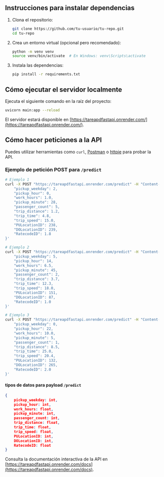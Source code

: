 ## Instrucciones para instalar dependencias

1. Clona el repositorio:
    ```bash
    git clone https://github.com/tu-usuario/tu-repo.git
    cd tu-repo
    ```
2. Crea un entorno virtual (opcional pero recomendado):
    ```bash
    python -m venv venv
    source venv/bin/activate  # En Windows: venv\Scripts\activate
    ```
3. Instala las dependencias:
    ```bash
    pip install -r requirements.txt
    ```

## Cómo ejecutar el servidor localmente

Ejecuta el siguiente comando en la raíz del proyecto:

```bash
uvicorn main:app --reload
```

El servidor estará disponible en [https://tareapdfastapi.onrender.com/](https://tareapdfastapi.onrender.com/).

## Cómo hacer peticiones a la API

Puedes utilizar herramientas como `curl`, [Postman](https://www.postman.com/) o [httpie](https://httpie.io/) para probar la API. 
### Ejemplo de petición POST para `/predict`

```bash
# Ejemplo 1
curl -X POST "https://tareapdfastapi.onrender.com/predict" -H "Content-Type: application/json" -d '{
    "pickup_weekday": 2,
    "pickup_hour": 0,
    "work_hours": 1.0,
    "pickup_minute": 28,
    "passenger_count": 5,
    "trip_distance": 1.2,
    "trip_time": 4.8,
    "trip_speed": 15.0,
    "PULocationID": 238,
    "DOLocationID": 239,
    "RatecodeID": 1.8
}'

# Ejemplo 2
curl -X POST "https://tareapdfastapi.onrender.com/predict" -H "Content-Type: application/json" -d '{
    "pickup_weekday": 5,
    "pickup_hour": 14,
    "work_hours": 6.5,
    "pickup_minute": 45,
    "passenger_count": 2,
    "trip_distance": 3.7,
    "trip_time": 12.3,
    "trip_speed": 18.0,
    "PULocationID": 151,
    "DOLocationID": 87,
    "RatecodeID": 1.0
}'

# Ejemplo 3
curl -X POST "https://tareapdfastapi.onrender.com/predict" -H "Content-Type: application/json" -d '{
    "pickup_weekday": 0,
    "pickup_hour": 22,
    "work_hours": 10.0,
    "pickup_minute": 5,
    "passenger_count": 1,
    "trip_distance": 8.5,
    "trip_time": 25.0,
    "trip_speed": 20.4,
    "PULocationID": 132,
    "DOLocationID": 265,
    "RatecodeID": 2.0
}'
```

#### tipos de datos para payload `/predict`

```json
{
    pickup_weekday: int,
    pickup_hour: int,
    work_hours: float,
    pickup_minute: int,
    passenger_count: int,
    trip_distance: float,
    trip_time: float,
    trip_speed: float,
    PULocationID: int,
    DOLocationID: int,
    RatecodeID: float
}
```

Consulta la documentación interactiva de la API en [https://tareapdfastapi.onrender.com/docs](https://tareapdfastapi.onrender.com/docs).
